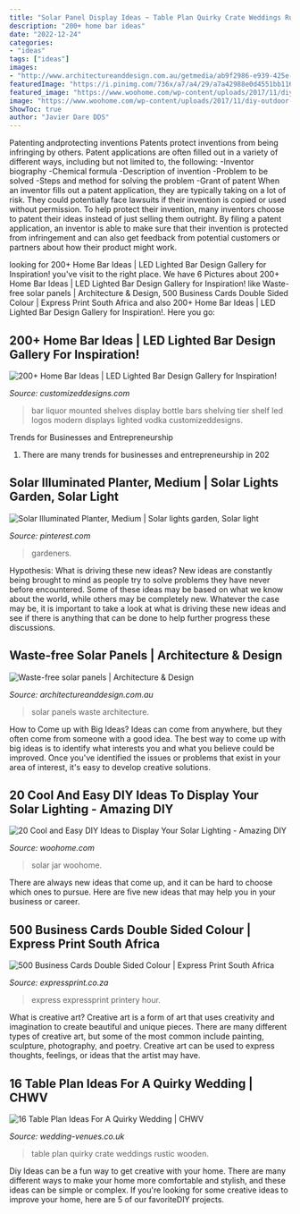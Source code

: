 ```yaml
---
title: "Solar Panel Display Ideas ~ Table Plan Quirky Crate Weddings Rustic Wooden"
description: "200+ home bar ideas"
date: "2022-12-24"
categories:
- "ideas"
tags: ["ideas"]
images:
- "http://www.architectureanddesign.com.au/getmedia/ab9f2986-e939-425e-bfb1-f2564bedf2c4/Waste-Elimination-Solar-Panels.aspx?width=700&amp;height=525&amp;ext=.jpg"
featuredImage: "https://i.pinimg.com/736x/a7/a4/29/a7a42988e0d4551bb1169925cc9faab9.jpg"
featured_image: "https://www.woohome.com/wp-content/uploads/2017/11/diy-outdoor-solar-lights-idea-6.jpg"
image: "https://www.woohome.com/wp-content/uploads/2017/11/diy-outdoor-solar-lights-idea-6.jpg"
ShowToc: true
author: "Javier Dare DDS"
---
```



Patenting andprotecting inventions
Patents protect inventions from being infringing by others. Patent applications are often filled out in a variety of different ways, including but not limited to, the following: 
-Inventor biography 
-Chemical formula 
-Description of invention 
-Problem to be solved 
-Steps and method for solving the problem 
-Grant of patent 
When an inventor fills out a patent application, they are typically taking on a lot of risk. They could potentially face lawsuits if their invention is copied or used without permission. To help protect their invention, many inventors choose to patent their ideas instead of just selling them outright. By filing a patent application, an inventor is able to make sure that their invention is protected from infringement and can also get feedback from potential customers or partners about how their product might work.

	

		
looking for 200+ Home Bar Ideas | LED Lighted Bar Design Gallery for Inspiration! you've visit to the right place. We have 6 Pictures about 200+ Home Bar Ideas | LED Lighted Bar Design Gallery for Inspiration! like Waste-free solar panels | Architecture &amp; Design, 500 Business Cards Double Sided Colour | Express Print South Africa and also 200+ Home Bar Ideas | LED Lighted Bar Design Gallery for Inspiration!. Here you go:
		
    
## 200+ Home Bar Ideas | LED Lighted Bar Design Gallery For Inspiration!

<img loading=lazy src="https://www.customizeddesigns.com/wp-content/uploads/wall-mounted-2-step-liquor-logos.jpg" onerror="this.onerror=null;this.src='https://tse1.mm.bing.net/th?id=OIP.I1JpEyAL9WmBylPH7b6P9wHaFj&amp;pid=15.1';" alt="200+ Home Bar Ideas | LED Lighted Bar Design Gallery for Inspiration!">

_Source: customizeddesigns.com_

>bar liquor mounted shelves display bottle bars shelving tier shelf led logos modern displays lighted vodka customizeddesigns. 

	

Trends for Businesses and Entrepreneurship
1. There are many trends for businesses and entrepreneurship in 202
    
## Solar Illuminated Planter, Medium | Solar Lights Garden, Solar Light

<img loading=lazy src="https://i.pinimg.com/736x/a7/a4/29/a7a42988e0d4551bb1169925cc9faab9.jpg" onerror="this.onerror=null;this.src='https://tse2.mm.bing.net/th?id=OIP.13AjmrfIEMAyu7EeP4Y_iwHaJ4&amp;pid=15.1';" alt="Solar Illuminated Planter, Medium | Solar lights garden, Solar light">

_Source: pinterest.com_

>gardeners. 

	

Hypothesis: What is driving these new ideas?
New ideas are constantly being brought to mind as people try to solve problems they have never before encountered. Some of these ideas may be based on what we know about the world, while others may be completely new. Whatever the case may be, it is important to take a look at what is driving these new ideas and see if there is anything that can be done to help further progress these discussions.

    
## Waste-free Solar Panels | Architecture &amp; Design

<img loading=lazy src="http://www.architectureanddesign.com.au/getmedia/ab9f2986-e939-425e-bfb1-f2564bedf2c4/Waste-Elimination-Solar-Panels.aspx?width=700&amp;height=525&amp;ext=.jpg" onerror="this.onerror=null;this.src='https://tse4.mm.bing.net/th?id=OIP.OAPpAzSdouqy1DBpYi8DUgHaFj&amp;pid=15.1';" alt="Waste-free solar panels | Architecture &amp; Design">

_Source: architectureanddesign.com.au_

>solar panels waste architecture. 

	

How to Come up with Big Ideas?
Ideas can come from anywhere, but they often come from someone with a good idea. The best way to come up with big ideas is to identify what interests you and what you believe could be improved. Once you've identified the issues or problems that exist in your area of interest, it's easy to develop creative solutions.

    
## 20 Cool And Easy DIY Ideas To Display Your Solar Lighting - Amazing DIY

<img loading=lazy src="https://www.woohome.com/wp-content/uploads/2017/11/diy-outdoor-solar-lights-idea-6.jpg" onerror="this.onerror=null;this.src='https://tse1.mm.bing.net/th?id=OIP.HmVwD5dYu9efB2uH5b5pAQHaQ5&amp;pid=15.1';" alt="20 Cool and Easy DIY Ideas to Display Your Solar Lighting - Amazing DIY">

_Source: woohome.com_

>solar jar woohome. 

	

There are always new ideas that come up, and it can be hard to choose which ones to pursue. Here are five new ideas that may help you in your business or career.

    
## 500 Business Cards Double Sided Colour | Express Print South Africa

<img loading=lazy src="https://expressprint.co.za/wp-content/uploads/2020/01/express-print-17-768x512.jpg" onerror="this.onerror=null;this.src='https://tse4.mm.bing.net/th?id=OIP.qjGi3IpLEC8viPl_SOvRTQHaE8&amp;pid=15.1';" alt="500 Business Cards Double Sided Colour | Express Print South Africa">

_Source: expressprint.co.za_

>express expressprint printery hour. 

	

What is creative art?
Creative art is a form of art that uses creativity and imagination to create beautiful and unique pieces. There are many different types of creative art, but some of the most common include painting, sculpture, photography, and poetry. Creative art can be used to express thoughts, feelings, or ideas that the artist may have.

    
## 16 Table Plan Ideas For A Quirky Wedding | CHWV

<img loading=lazy src="https://www.wedding-venues.co.uk/sites/default/files/Table-Plan-Ideas-for-a-Quirky-Wedding-2_Lulabee.jpg" onerror="this.onerror=null;this.src='https://tse4.mm.bing.net/th?id=OIP.aFJ89iV7UR0WwQIc1yftFgHaLH&amp;pid=15.1';" alt="16 Table Plan Ideas For A Quirky Wedding | CHWV">

_Source: wedding-venues.co.uk_

>table plan quirky crate weddings rustic wooden. 

	

Diy Ideas can be a fun way to get creative with your home. There are many different ways to make your home more comfortable and stylish, and these ideas can be simple or complex. If you're looking for some creative ideas to improve your home, here are 5 of our favoriteDIY projects.

